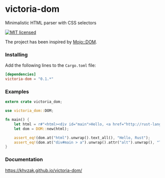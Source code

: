 # victoria-dom
Minimalistic HTML parser with CSS selectors

[![MIT licensed](https://img.shields.io/badge/license-MIT-blue.svg)](./LICENSE)

The project has been inspired by [Mojo::DOM](https://metacpan.org/pod/Mojo::DOM).

### Installing
Add the following lines to the `Cargo.toml` file:

```toml
[dependencies]
victoria-dom = "0.1.*"
```

### Examples
```rust
extern crate victoria_dom;

use victoria_dom::DOM;

fn main() {
    let html = r#"<html><div id="main">Hello, <a href="http://rust-lang.org" alt="The Rust Programing Language">Rust</a></div></html>"#;
    let dom = DOM::new(html);

    assert_eq!(dom.at("html").unwrap().text_all(), "Hello, Rust");
    assert_eq!(dom.at("div#main > a").unwrap().attr("alt").unwrap(), "The Rust Programing Language");
}
```

### Documentation
https://khvzak.github.io/victoria-dom/
